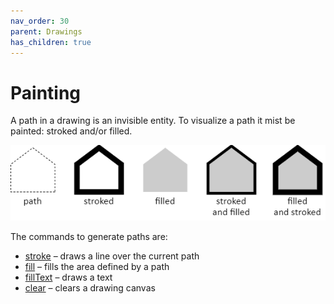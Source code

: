 ```yaml
---
nav_order: 30
parent: Drawings
has_children: true
---
```


# Painting

A path in a drawing is an invisible entity. To visualize a path it mist be
painted: stroked and/or filled.

<img src="../images/stroked-and-filled.png">

The commands to generate paths are:

- [stroke](stroke.md) &ndash; draws a line over the current path
- [fill](fill.md) &ndash; fills the area defined by a path
- [fillText](filltext.md) &ndash; draws a text
- [clear](clear.md) &ndash; clears a drawing canvas
